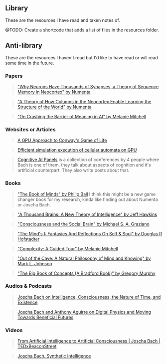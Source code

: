 ## Library

These are the resources I have read and taken notes of.

@TODO: Create a shortcode that adds a list of files in the resources folder.

## Anti-library

These are the resources I haven't read but I'd like to have read or will read some time in the future.

### Papers

> ["Why Neurons Have Thousands of Synapses, a Theory of Sequence Memory in Neocortex" by Numenta](https://www.frontiersin.org/articles/10.3389/fncir.2016.00023/full)

> ["A Theory of How Columns in the Neocortex Enable Learning the Structure of the World" by Numenta](https://www.frontiersin.org/articles/10.3389/fncir.2017.00081/full)

> ["On Crashing the Barrier of Meaning in AI" by Melanie Mitchell](https://melaniemitchell.me/PapersContent/AIMagazine2020.pdf)

### Websites or Articles

> [A GPU Approach to Conway's Game of Life](https://nullprogram.com/blog/2014/06/10/)

> [Efficient simulation execution of cellular automata on GPU](https://www.sciencedirect.com/science/article/pii/S1569190X22000259)

> [Cognitive AI Panels](https://cognitive-ai-panel.webflow.io/panels) is a collection of conferences by 4 people where Bach is one of them, they talk about aspects of cognition and it's artificial counterpart. They also write posts about that.


### Books


> ["The Book of Minds" by Philip Ball](https://play.google.com/store/books/details/Philip_Ball_The_Book_of_Minds?id=-WBKEAAAQBAJ) I think this might be a new game changer book for my research, kinda like finding out about Numenta or Joscha Bach.


>["A Thousand Brains: A New Theory of Intelligence" by Jeff Hawkins](https://www.amazon.com.mx/Thousand-Brains-New-Theory-Intelligence/dp/1541675819/ref=tmm_hrd_swatch_0?_encoding=UTF8&qid=1649637149&sr=8-1)

> ["Consciousness and the Social Brain" by Michael S. A. Graziano](https://www.amazon.fr/Consciousness-Social-Brain-Michael-Graziano-ebook/dp/B00E1HGJOE/ref=tmm_kin_swatch_0?_encoding=UTF8&qid=&sr=)

> ["The Mind's I: Fantasies And Reflections On Self & Soul" by Douglas R Hofstadter](https://www.amazon.com/Minds-Fantasies-Reflections-Self-Soul/dp/0465030912)

> ["Complexity: A Guided Tour" by Melanie Mitchell](https://www.amazon.com/gp/product/0199798109/ref=s9_simh_gw_p14_d0_i1?pf_rd_m=ATVPDKIKX0DER&pf_rd_s=center-4&pf_rd_r=1P50F9TV1NPZ4751AWY2&pf_rd_t=101&pf_rd_p=470938731&pf_rd_i=507846)

> ["Out of the Cave: A Natural Philosophy of Mind and Knowing" by Mark L. Johnson](https://www.amazon.com/Out-Cave-Natural-Philosophy-Knowing/dp/0262046210)

> ["The Big Book of Concepts (A Bradford Book)" by Gregory Murphy](https://www.amazon.com/Big-Book-Concepts-Bradford/dp/0262632993)



### Audios & Podcasts

> [Joscha Bach on Intelligence, Consciousness, the Nature of Time, and Existence](https://www.youtube.com/watch?v=3MNBxfrmfmI)

> [Joscha Bach and Anthony Aguirre on Digital Physics and Moving Towards Beneficial Futures](https://www.youtube.com/watch?v=JcYNhOgQ29I)



### Videos

> [From Artificial Intelligence to Artificial Consciousness | Joscha Bach | TEDxBeaconStreet](https://www.youtube.com/watch?v=Jr7gY3JyzP8)

> [Joscha Bach, Synthetic Intelligence](https://www.youtube.com/watch?v=pB-pwXU0I4M)
